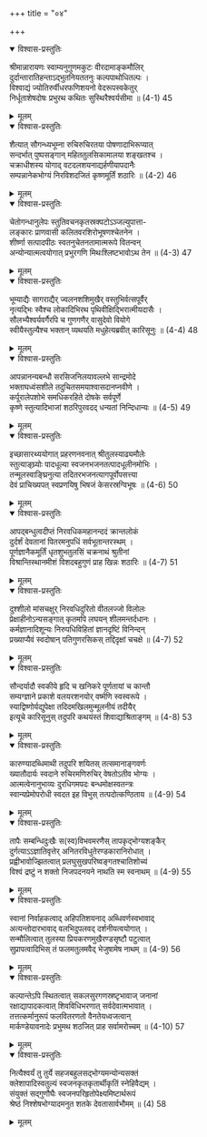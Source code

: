 +++
title = "०४"

+++

<details open><summary>विश्वास-प्रस्तुतिः</summary>

श्रीमान्नारायणः स्वाम्यनुगुणमकुटः वीरदामाङ्कमौलिर्  
दुर्दान्तारातिहन्ताऽद्भुतनियततनुः कल्पपाथोधितल्पः ।  
विश्वाद्यं ज्योतिरुर्वीधरफणिशयनो वेदरूपस्वकेतुर्  
निर्धूताशेषदोषः प्रभुरथ कथितः सुस्थिरैश्वर्यसीमा ॥ (4-1) 45
</details>

<details><summary>मूलम्</summary>

श्रीमान्नारायणः स्वाम्यनुगुणमकुटः वीरदामाङ्कमौलिर्  
दुर्दान्तारातिहन्ताऽद्भुतनियततनुः कल्पपाथोधितल्पः ।  
विश्वाद्यं ज्योतिरुर्वीधरफणिशयनो वेदरूपस्वकेतुर्  
निर्धूताशेषदोषः प्रभुरथ कथितः सुस्थिरैश्वर्यसीमा ॥ (4-1) 45
</details>

<details open><summary>विश्वास-प्रस्तुतिः</summary>

शैत्यात् सौगन्ध्यभूम्ना रुचिरुचिरतया पोषणादाभिरूप्यात्  
सन्दर्भात् पुष्पसङ्गान् महिततुलसिकामालया शङ्खतश्च ।  
चक्राधीशस्य योगाद् वटदलशयनाद्यर्हणीयापदानैः  
सम्पन्नानेकभोग्यं निरविशदजितं कृष्णमूर्तिं शठारिः ॥ (4-2) 46
</details>

<details><summary>मूलम्</summary>

शैत्यात् सौगन्ध्यभूम्ना रुचिरुचिरतया पोषणादाभिरूप्यात्  
सन्दर्भात् पुष्पसङ्गान् महिततुलसिकामालया शङ्खतश्च ।  
चक्राधीशस्य योगाद् वटदलशयनाद्यर्हणीयापदानैः  
सम्पन्नानेकभोग्यं निरविशदजितं कृष्णमूर्तिं शठारिः ॥ (4-2) 46
</details>

<details open><summary>विश्वास-प्रस्तुतिः</summary>

चेतोगन्धानुलेपः स्तुतिवचनकृतस्रक्पटोऽञ्जल्युपात्ता-  
लङ्कारः प्राणवासी कलितवरशिरोभूषणश्चेतनेन ।  
शीर्ष्णा सत्पादपीठः स्वतनुचेतनतामात्मरूपे वितन्वन्  
अन्योन्यात्मत्वयोगात् प्रभुरगणि मिथःश्लिष्टभावोऽथ तेन ॥ (4-3) 47
</details>

<details><summary>मूलम्</summary>

चेतोगन्धानुलेपः स्तुतिवचनकृतस्रक्पटोऽञ्जल्युपात्ता-  
लङ्कारः प्राणवासी कलितवरशिरोभूषणश्चेतनेन ।  
शीर्ष्णा सत्पादपीठः स्वतनुचेतनतामात्मरूपे वितन्वन्  
अन्योन्यात्मत्वयोगात् प्रभुरगणि मिथःश्लिष्टभावोऽथ तेन ॥ (4-3) 47
</details>

<details open><summary>विश्वास-प्रस्तुतिः</summary>

भूम्याद्यैः सागराद्यैर् ज्वलनशशिमुखैर् वस्तुभिर्वत्सपूर्वैर्  
नृत्यद्भिः स्वैश्च लोकादिभिरथ पृथिवीक्षिद्भिरात्मीयदासैः ।  
सौलभ्यैश्वर्यवर्गैरपि च गुणगणैर् वासुदेवो वियोगे  
स्वीयैस्तुल्यैश्च भक्तान् व्यथयति मधुहेत्यब्रवीत् कारिसूनुः ॥ (4-4) 48
</details>

<details><summary>मूलम्</summary>

भूम्याद्यैः सागराद्यैर् ज्वलनशशिमुखैर् वस्तुभिर्वत्सपूर्वैर्  
नृत्यद्भिः स्वैश्च लोकादिभिरथ पृथिवीक्षिद्भिरात्मीयदासैः ।  
सौलभ्यैश्वर्यवर्गैरपि च गुणगणैर् वासुदेवो वियोगे  
स्वीयैस्तुल्यैश्च भक्तान् व्यथयति मधुहेत्यब्रवीत् कारिसूनुः ॥ (4-4) 48
</details>

<details open><summary>विश्वास-प्रस्तुतिः</summary>

आपन्नानन्यबन्धौ सरसिजनिलयावल्लभे सान्द्रमोदे  
भक्ताघध्वंसशीले तदुचितसमयाश्वासदानप्नवीणे ।  
कर्पूरालेपशोभे समधिकरहिते दोषके सर्वपूर्णे  
कृष्णे स्तुत्यादिभाजां शठरिपुरवदद् धन्यतां निन्दिधान्यः ॥ (4-5) 49
</details>

<details><summary>मूलम्</summary>

आपन्नानन्यबन्धौ सरसिजनिलयावल्लभे सान्द्रमोदे  
भक्ताघध्वंसशीले तदुचितसमयाश्वासदानप्नवीणे ।  
कर्पूरालेपशोभे समधिकरहिते दोषके सर्वपूर्णे  
कृष्णे स्तुत्यादिभाजां शठरिपुरवदद् धन्यतां निन्दिधान्यः ॥ (4-5) 49
</details>

<details open><summary>विश्वास-प्रस्तुतिः</summary>

इच्छासारथ्ययोगात् प्रहरणनवनात् श्रीतुलस्याढ्यमौलेः  
स्तुत्याङ्घ्र्योः पादधूल्या स्वजनभजनतत्पादधूलीनमोभिः ।  
तन्मूलस्वाङ्घ्रिनुत्या तदितरभजनत्यागपूर्वोपसत्त्या  
देवं प्राचिख्यपत् स्वप्रणयिषु भिषजं केसरस्रग्विभूषः ॥ (4-6) 50
</details>

<details><summary>मूलम्</summary>

इच्छासारथ्ययोगात् प्रहरणनवनात् श्रीतुलस्याढ्यमौलेः  
स्तुत्याङ्घ्र्योः पादधूल्या स्वजनभजनतत्पादधूलीनमोभिः ।  
तन्मूलस्वाङ्घ्रिनुत्या तदितरभजनत्यागपूर्वोपसत्त्या  
देवं प्राचिख्यपत् स्वप्रणयिषु भिषजं केसरस्रग्विभूषः ॥ (4-6) 50
</details>

<details open><summary>विश्वास-प्रस्तुतिः</summary>

आपद्बन्धुत्वदीप्तं निरवधिकमहानन्ददं क्रान्तलोकं  
दुर्दर्शं देवतानां पितरमनुपधिं सर्वभूतान्तरस्थम् ।  
पूर्णज्ञानैकमूर्तिं धृतशुभतुलसिं चक्रनाथं श्रुतीनां  
विश्रान्तिस्थानमीशं विशदबहुगुणं प्राह खिन्नः शठारिः ॥ (4-7) 51
</details>

<details><summary>मूलम्</summary>

आपद्बन्धुत्वदीप्तं निरवधिकमहानन्ददं क्रान्तलोकं  
दुर्दर्शं देवतानां पितरमनुपधिं सर्वभूतान्तरस्थम् ।  
पूर्णज्ञानैकमूर्तिं धृतशुभतुलसिं चक्रनाथं श्रुतीनां  
विश्रान्तिस्थानमीशं विशदबहुगुणं प्राह खिन्नः शठारिः ॥ (4-7) 51
</details>

<details open><summary>विश्वास-प्रस्तुतिः</summary>

दुश्शीलो मांसचक्षुर् निरवधिदुरितो वीतलज्जो विलोलः  
प्रेक्षाहीनोऽन्यसङ्गात् कृतमपि लघयन् शीलमन्तर्दधानः ।  
कर्मज्ञानादिशून्यः निरुपधिविहितां ज्ञानदृष्टिं विनिन्दन्  
प्रख्याप्यैवं स्वदोषान् पतिगुणरसिकस् तद्दिदृक्षां चचक्षे ॥ (4-7) 52
</details>

<details><summary>मूलम्</summary>

दुश्शीलो मांसचक्षुर् निरवधिदुरितो वीतलज्जो विलोलः  
प्रेक्षाहीनोऽन्यसङ्गात् कृतमपि लघयन् शीलमन्तर्दधानः ।  
कर्मज्ञानादिशून्यः निरुपधिविहितां ज्ञानदृष्टिं विनिन्दन्  
प्रख्याप्यैवं स्वदोषान् पतिगुणरसिकस् तद्दिदृक्षां चचक्षे ॥ (4-7) 52
</details>

<details open><summary>विश्वास-प्रस्तुतिः</summary>

सौन्दर्यादौ स्वकीये हृदि च खनिकरे पूर्णतायां च कान्तौ  
सम्यग्ज्ञाने प्रकाशे वलयरशनयोर् वर्ष्मणि स्वस्वरूपे ।  
स्याद्विष्णोर्यद्युपेक्षा तदिदमखिलमुन्मूलनीयं तदीयैर्  
इत्यूचे कारिसूनुस् तदुपरि कथयंस्तं शिवाद्याश्रिताङ्गम् ॥ (4-8) 53
</details>

<details><summary>मूलम्</summary>

सौन्दर्यादौ स्वकीये हृदि च खनिकरे पूर्णतायां च कान्तौ  
सम्यग्ज्ञाने प्रकाशे वलयरशनयोर् वर्ष्मणि स्वस्वरूपे ।  
स्याद्विष्णोर्यद्युपेक्षा तदिदमखिलमुन्मूलनीयं तदीयैर्  
इत्यूचे कारिसूनुस् तदुपरि कथयंस्तं शिवाद्याश्रिताङ्गम् ॥ (4-8) 53
</details>

<details open><summary>विश्वास-प्रस्तुतिः</summary>

कारुण्यादब्धिमाथी तदुपरि शयितस् तत्समानाङ्गवर्णः  
ख्यातौदार्यः स्वदाने रुचिरमणिरुचिर् वेषतोऽतीव भोग्यः ।  
आत्मत्वेनानुभाव्यः दुरधिगमपदः बन्धमोक्षस्वतन्त्रः  
स्वान्यप्रेमोपरोधी स्वदत इह विभुस् तत्पदोत्कण्ठिताय ॥ (4-9) 54
</details>

<details><summary>मूलम्</summary>

कारुण्यादब्धिमाथी तदुपरि शयितस् तत्समानाङ्गवर्णः  
ख्यातौदार्यः स्वदाने रुचिरमणिरुचिर् वेषतोऽतीव भोग्यः ।  
आत्मत्वेनानुभाव्यः दुरधिगमपदः बन्धमोक्षस्वतन्त्रः  
स्वान्यप्रेमोपरोधी स्वदत इह विभुस् तत्पदोत्कण्ठिताय ॥ (4-9) 54
</details>

<details open><summary>विश्वास-प्रस्तुतिः</summary>

तापैः सम्बन्धिदुःखैः स(स्व)विभवमरणैस् तापकृद्भोग्यशङ्कैर्  
दुर्गत्याऽऽज्ञातिवृत्तेर् अनितरविधुतेरण्डकारानिरोधात् ।  
प्रह्वीभावोज्झितत्वात् प्रलघुसुखपरिष्वङ्गतश्चातिशोच्यं  
विश्वं द्रष्टुं न शक्तो निजपदनयने नाथति स्म स्वनाथम् ॥ (4-9) 55
</details>

<details><summary>मूलम्</summary>

तापैः सम्बन्धिदुःखैः स(स्व)विभवमरणैस् तापकृद्भोग्यशङ्कैर्  
दुर्गत्याऽऽज्ञातिवृत्तेर् अनितरविधुतेरण्डकारानिरोधात् ।  
प्रह्वीभावोज्झितत्वात् प्रलघुसुखपरिष्वङ्गतश्चातिशोच्यं  
विश्वं द्रष्टुं न शक्तो निजपदनयने नाथति स्म स्वनाथम् ॥ (4-9) 55
</details>

<details open><summary>विश्वास-प्रस्तुतिः</summary>

स्वानां निर्वाहकत्वाद् अहिपतिशयनाद् अब्धिवर्णस्वभावाद्  
अत्यन्तोदारभावाद् वलभिदुपलवद् दर्शनीयत्वयोगात् ।  
सन्मौलित्वात् तुलस्या प्रियकरणमुखैरण्डसृष्टौ पटुत्वात्  
सुप्रापत्वादिभिस् तं फलमतुलमवैद् भेजुषामेष नाथम् ॥ (4-9) 56
</details>

<details><summary>मूलम्</summary>

स्वानां निर्वाहकत्वाद् अहिपतिशयनाद् अब्धिवर्णस्वभावाद्  
अत्यन्तोदारभावाद् वलभिदुपलवद् दर्शनीयत्वयोगात् ।  
सन्मौलित्वात् तुलस्या प्रियकरणमुखैरण्डसृष्टौ पटुत्वात्  
सुप्रापत्वादिभिस् तं फलमतुलमवैद् भेजुषामेष नाथम् ॥ (4-9) 56
</details>

<details open><summary>विश्वास-प्रस्तुतिः</summary>

कल्पान्तेऽपि स्थितत्वात् सकलसुरगणस्रष्टृभावाज् जनानां  
रक्षाद्यापादकत्वात् शिवविधिभरणात् सर्वदेवात्मभावात् ।  
तत्तत्कर्मानुरूपं फलवितरणतो वैनतेयध्वजत्वान्  
मार्कण्डेयावनादेः प्रभुमथ शठजित् प्राह सर्वामरोच्चम् ॥ (4-10) 57
</details>

<details><summary>मूलम्</summary>

कल्पान्तेऽपि स्थितत्वात् सकलसुरगणस्रष्टृभावाज् जनानां  
रक्षाद्यापादकत्वात् शिवविधिभरणात् सर्वदेवात्मभावात् ।  
तत्तत्कर्मानुरूपं फलवितरणतो वैनतेयध्वजत्वान्  
मार्कण्डेयावनादेः प्रभुमथ शठजित् प्राह सर्वामरोच्चम् ॥ (4-10) 57
</details>

<details open><summary>विश्वास-प्रस्तुतिः</summary>

नित्यैश्वर्यं तु तुर्ये सहजबहुलसद्भोग्यमन्योन्यसक्तं  
क्लेशापादिस्वतुल्यं स्वजनकृतकृतार्थीकृतिं स्नेहिवैद्यम् ।  
संयुक्तं सद्गुणौघैः स्वजनपरिहृतोपेक्ष्यमिष्टार्थरूपं  
श्रेष्ठं निश्शेषभोग्यादमनुत शतके देवतासार्वभौमम् ॥ (4) 58
</details>

<details><summary>मूलम्</summary>

नित्यैश्वर्यं तु तुर्ये सहजबहुलसद्भोग्यमन्योन्यसक्तं  
क्लेशापादिस्वतुल्यं स्वजनकृतकृतार्थीकृतिं स्नेहिवैद्यम् ।  
संयुक्तं सद्गुणौघैः स्वजनपरिहृतोपेक्ष्यमिष्टार्थरूपं  
श्रेष्ठं निश्शेषभोग्यादमनुत शतके देवतासार्वभौमम् ॥ (4) 58
</details>
